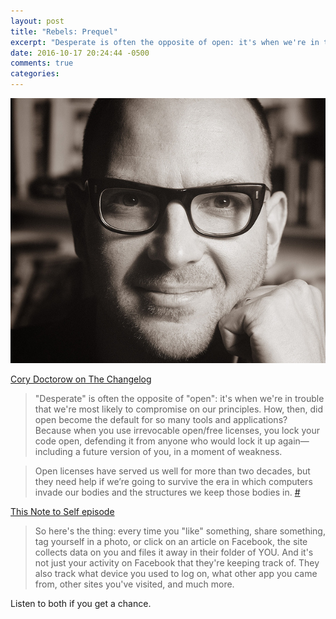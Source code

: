 ```yaml
---
layout: post
title: "Rebels: Prequel"
excerpt: "Desperate is often the opposite of open: it's when we're in trouble that we're most likely to compromise on our principles."
date: 2016-10-17 20:24:44 -0500
comments: true
categories: 
---
```


![](/assets/2016/10/cory.jpg)

[Cory Doctorow on The Changelog](https://changelog.com/podcast/221)

> "Desperate" is often the opposite of "open": it's when we're in trouble that we're most likely to compromise on our principles. How, then, did open become the default for so many tools and applications? Because when you use irrevocable open/free licenses, you lock your code open, defending it from anyone who would lock it up again—including a future version of you, in a moment of weakness.

> Open licenses have served us well for more than two decades, but they need help if we’re going to survive the era in which computers invade our bodies and the structures we keep those bodies in. [#](http://craphound.com/news/2016/09/26/how-free-software-stayed-free/)

[This Note to Self episode](http://www.wnyc.org/story/propublica-facebook-algorithms-bias-privacy)

> So here's the thing: every time you "like" something, share something, tag yourself in a photo, or click on an article on Facebook, the site collects data on you and files it away in their folder of YOU. And it's not just your activity on Facebook that they're keeping track of. They also track what device you used to log on, what other app you came from, other sites you've visited, and much more.

Listen to both if you get a chance.